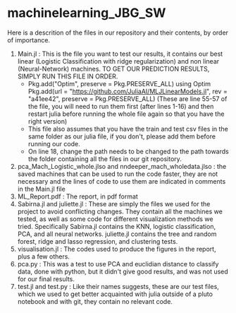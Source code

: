 # machinelearning_JBG_SW
Here is a descrition of the files in our repository and their contents, by order of importance.
1. Main.jl : This is the file you want to test our results, it contains our best linear (Logistic Classification with ridge regularization) and non linear (Neural-Network) machines. TO GET OUR PREDICTION RESULTS, SIMPLY RUN THIS FILE IN ORDER.
    - Pkg.add("Optim", preserve = Pkg.PRESERVE_ALL)
      using Optim
      Pkg.add(url = "https://github.com/JuliaAI/MLJLinearModels.jl", rev = "a41ee42", preserve = Pkg.PRESERVE_ALL)
      (These are line 55-57 of the file, you will need to run them first (after lines 1-16) and then restart julia before running the whole file again so that you have the right version)
    - This file also assumes that you have the train and test csv files in the same folder as our julia file, if you don't, please add them before running our code.
    - On line 18, change the path needs to be changed to the path towards the folder containing all the files in our git repository.
2. pca_Mach_Logistic_whole.jlso and nndeeper_mach_wholedata.jlso : the saved machines that can be used to run the code faster, they are not necessary and the lines of code to use them are indicated in comments in the Main.jl file
3. ML_Report.pdf : The report, in pdf format
4. Sabirna.jl and juliette.jl : These are simply the files we used for the project to avoid conflicting changes. They contain all the machines we tested, as well as some code for different visualization methods we tried. Specifically Sabirna.jl contains the KNN, logistic classification, PCA, and all neural networks. juliette.jl contains the tree and random forest, ridge and lasso regression, and clustering tests.
5. visualisation.jl : The codes used to produce the figures in the report, plus a few others. 
6. pca.py : This was a test to use PCA and euclidian distance to classify data, done with python, but it didn't give good results, and was not used for our final results. 
7. test.jl and test.py : Like their names suggests, these are our test files, which we used to get better acquainted with julia outside of a pluto notebook and with git, they contain no relevant code. 
